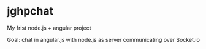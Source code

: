 # jghpchat
My frist node.js + angular project

Goal: chat in angular.js with node.js as server communicating over Socket.io
